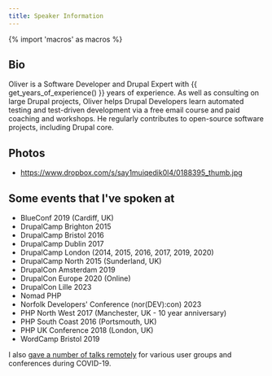 ```yaml
---
title: Speaker Information
---
```


{% import 'macros' as macros %}

## Bio

Oliver is a Software Developer and Drupal Expert with {{ get_years_of_experience() }} years of experience. As well as consulting on large Drupal projects, Oliver helps Drupal Developers learn automated testing and test-driven development via a free email course and paid coaching and workshops. He regularly contributes to open-source software projects, including Drupal core.

## Photos

- <https://www.dropbox.com/s/say1muiqedik0l4/0188395_thumb.jpg>

## Some events that I've spoken at

- BlueConf 2019 (Cardiff, UK)
- DrupalCamp Brighton 2015
- DrupalCamp Bristol 2016
- DrupalCamp Dublin 2017
- DrupalCamp London (2014, 2015, 2016, 2017, 2019, 2020)
- DrupalCamp North 2015 (Sunderland, UK)
- DrupalCon Amsterdam 2019
- DrupalCon Europe 2020 (Online)
- DrupalCon Lille 2023
- Nomad PHP
- Norfolk Developers' Conference (nor(DEV):con) 2023
- PHP North West 2017 (Manchester, UK - 10 year anniversary)
- PHP South Coast 2016 (Portsmouth, UK)
- PHP UK Conference 2018 (London, UK)
- WordCamp Bristol 2019

I also [gave a number of talks remotely](/blog/speaking-remotely-during-lockdown) for various user groups and conferences during COVID-19.
